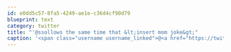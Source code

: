 ```yaml
---
id: e0dd5c57-8fa5-4249-ae1e-c36d4cf90d79
blueprint: text
category: twitter
title: "'@ssollows the same time that &lt;insert mom joke&gt;"
caption: '<span class="username username_linked">@<a href="https://twitter.com/ssollows" title="Scott Sollows">ssollows</a></span> the same time that &lt;insert mom joke&gt;'
---
```


